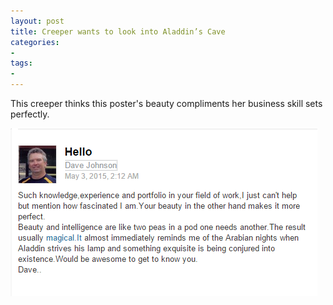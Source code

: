 ```yaml
---
layout: post
title: Creeper wants to look into Aladdin’s Cave
categories:
- 
tags:
- 
---
```


This creeper thinks this poster's beauty compliments her
business skill sets perfectly.

![Cave](/img/cave.png)
